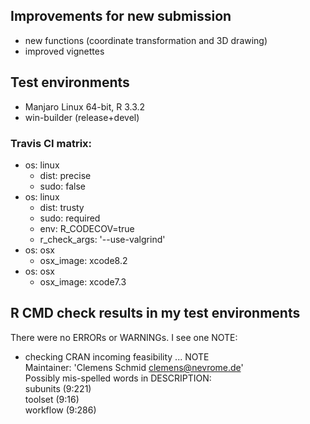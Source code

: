 ## Improvements for new submission 

  * new functions (coordinate transformation and 3D drawing)
  * improved vignettes

## Test environments
* Manjaro Linux 64-bit, R 3.3.2
* win-builder (release+devel)

### Travis CI matrix:

* os: linux
    * dist: precise
    * sudo: false
* os: linux
    * dist: trusty
    * sudo: required
    * env: R_CODECOV=true
    * r_check_args: '--use-valgrind'
* os: osx
    * osx_image: xcode8.2
* os: osx
    * osx_image: xcode7.3

## R CMD check results in my test environments

There were no ERRORs or WARNINGs. I see one NOTE:

  * checking CRAN incoming feasibility ... NOTE  
    Maintainer: 'Clemens Schmid <clemens@nevrome.de>'  
    Possibly mis-spelled words in DESCRIPTION:  
    subunits (9:221)  
    toolset (9:16)  
    workflow (9:286)  